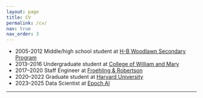 ```yaml
---
layout: page
title: CV
permalink: /cv/
nav: true
nav_order: 3
---
```


<ul class="timeline">
  <li>
    <span class="badge badge-toc">2005-2012</span>
    Middle/high school student at <a href="https://hbwoodlawn.apsva.us/">H-B Woodlawn Secondary Program</a>
  </li>
  <li>
    <span class="badge badge-toc">2013–2016</span>
    Undergraduate student at <a href="https://www.wm.edu/">College of William and Mary</a>
  </li>
  <li>
    <span class="badge badge-toc">2017–2020</span>
    Staff Engineer at <a href="https://www.fandr.com/">Froehling &amp; Robertson</a>
  </li>
  <li>
    <span class="badge badge-toc">2020–2022</span>
    Graduate student at <a href="https://www.harvard.edu/">Harvard University</a>
  </li>
  <li>
    <span class="badge badge-toc">2023–2025</span>
    Data Scientist at <a href="https://epoch.ai/">Epoch AI</a>
  </li>
</ul>

---
